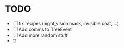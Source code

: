 # TODO
 - [ ] fix recipes (night_vision mask, invisible coat, ...)
 - [ ] Add comms to TreeEvent
 - [ ] Add more random stuff
 - [ ] 